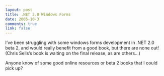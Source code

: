 ```yaml
--- 
layout: post
title: .NET 2.0 Windows Forms
date: 2005-10-3
comments: true
link: false
---
```

<p>I&rsquo;ve been struggling with some windows forms development in .NET 2.0 beta 2, and would really benefit from a good book, but there are none out!&nbsp; (Chris Sells&rsquo;s book is waiting on the final release, as are others&hellip;)</p><p>Anyone know of some good online resources or beta 2 books that I could pick up?</p>
